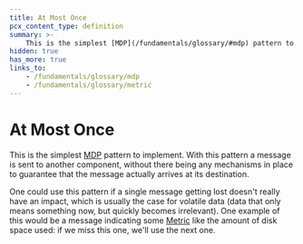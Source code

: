 ```yaml
---
title: At Most Once
pcx_content_type: definition
summary: >-
    This is the simplest [MDP](/fundamentals/glossary/#mdp) pattern to implement. With this pattern a message is sent to another component, without there being any mechanisms in place to guarantee that the message actually arrives at its destination.
hidden: true
has_more: true
links_to:
    - /fundamentals/glossary/mdp
    - /fundamentals/glossary/metric
---
```


# At Most Once

This is the simplest [MDP](/fundamentals/glossary/mdp) pattern to implement. With this pattern a message is sent to another component, without there being any mechanisms in place to guarantee that the message actually arrives at its destination.

One could use this pattern if a single message getting lost doesn't really have an impact, which is usually the case for volatile data (data that only means something now, but quickly becomes irrelevant). One example of this would be a message indicating some [Metric](/fundamentals/glossary/metric) like the amount of disk space used: if we miss this one, we'll use the next one.
